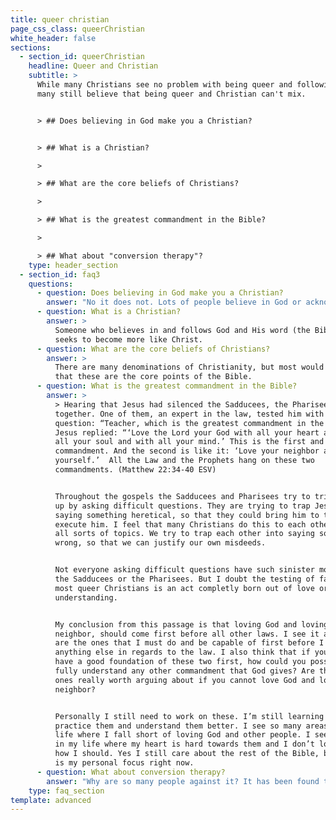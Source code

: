 ```yaml
---
title: queer christian
page_css_class: queerChristian
white_header: false
sections:
  - section_id: queerChristian
    headline: Queer and Christian
    subtitle: >
      While many Christians see no problem with being queer and following God,
      many still believe that being queer and Christian can't mix.


      > ## Does believing in God make you a Christian?


      > ## What is a Christian?

      >

      > ## What are the core beliefs of Christians?

      >

      > ## What is the greatest commandment in the Bible?

      >

      > ## What about "conversion therapy"?
    type: header_section
  - section_id: faq3
    questions:
      - question: Does believing in God make you a Christian?
        answer: "No it does not. Lots of people believe in God or acknowledge God’s presence. It doesn’t mean they follow Him. I acknowledge that politicians exist. It doesn’t mean I follow them. \U0001F602 \n"
      - question: What is a Christian?
        answer: >
          Someone who believes in and follows God and His word (the Bible) and
          seeks to become more like Christ.
      - question: What are the core beliefs of Christians?
        answer: >
          There are many denominations of Christianity, but most would agree
          that these are the core points of the Bible.
      - question: What is the greatest commandment in the Bible?
        answer: >
          > Hearing that Jesus had silenced the Sadducees, the Pharisees got
          together. One of them, an expert in the law, tested him with this
          question: “Teacher, which is the greatest commandment in the Law?”
          Jesus replied: “‘Love the Lord your God with all your heart and with
          all your soul and with all your mind.’ This is the first and greatest
          commandment. And the second is like it: ‘Love your neighbor as
          yourself.’  All the Law and the Prophets hang on these two
          commandments. (Matthew 22:34-40 ESV)


          Throughout the gospels the Sadducees and Pharisees try to trip Jesus
          up by asking difficult questions. They are trying to trap Jesus into
          saying something heretical, so that they could bring him to trial and
          execute him. I feel that many Christians do this to each other about
          all sorts of topics. We try to trap each other into saying something
          wrong, so that we can justify our own misdeeds.


          Not everyone asking difficult questions have such sinister motives as
          the Sadducees or the Pharisees. But I doubt the testing of faith for
          most queer Christians is an act completly born out of love or for
          understanding.


          My conclusion from this passage is that loving God and loving your
          neighbor, should come first before all other laws. I see it as these
          are the ones that I must do and be capable of first before I can do
          anything else in regards to the law. I also think that if you do not
          have a good foundation of these two first, how could you possibly
          fully understand any other commandment that God gives? Are the other
          ones really worth arguing about if you cannot love God and love your
          neighbor?


          Personally I still need to work on these. I’m still learning how to
          practice them and understand them better. I see so many areas of my
          life where I fall short of loving God and other people. I see people
          in my life where my heart is hard towards them and I don’t love them
          how I should. Yes I still care about the rest of the Bible, but this
          is my personal focus right now.
      - question: What about conversion therapy?
        answer: "Why are so many people against it? It has been found that “conversion therapy” is unlikely to produce any sort of change. Exodus International shut down, because the executive director, Alan Chambers, no longer believed that homosexuality could or should be “cured” and that 99.9% of people who had tried failed.\_\n\nAnother reason is “conversion therapy” has many unintended harmful side effects as found by the American Psychological Association Task Force on Appropriate Therapeutic Responses to Sexual Orientation in 2009. These side effects include confusion, shame, guilt, helplessness, hopelessness, loss of faith, decreased self-esteem and authenticity towards others, increased self-hatred and negative perceptions, social withdrawal, a feeling of being dehumanized and untrue to self, depression, increased substance abuse and high-risk sexual behaviors, and suicidality.\n\nThe practice of “conversion therapy” is a major risk to any LGBTQ+ youth, who are twice as more likely to have attempted suicide in the previous 12 months when undergoing “comversion therapy”. Youth are also often forced to go to “conversion therapy” against their will, being threaten by their family members, who will cut off contact and support unless they agree to attend.\_\n\nIn the end “conversion therapy” is the cause of self-destructive behaviors in LGBTQ+ people.\_\n\nThis has been a summary of [A Christian Case Against LGBTQ Change Efforts](https://static1.squarespace.com/static/5faeade71e53e609dae94549/t/5fdbd70a13ab682639a97928/1608242955528/The+Good+Fruit+Project+Guide+%7C+Q+Christian+Fellowship+%26+The+Trevor+Project.pdf) by the Good Fruit Project. To understand in more detail of why “conversion therapy” should not practiced in the church visit their [website](https://www.goodfruitproject.com/) and [resources](https://www.goodfruitproject.com/resources).\n"
    type: faq_section
template: advanced
---
```

